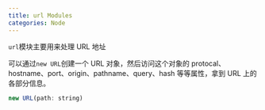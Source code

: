 ```yaml
---
title: url Modules
categories: Node
---
```


`url`模块主要用来处理 URL 地址

可以通过`new URL`创建一个 URL 对象，然后访问这个对象的 protocal、hostname、port、origin、pathname、query、hash 等等属性，拿到 URL 上的各部分信息。

```js
new URL(path: string)
```
